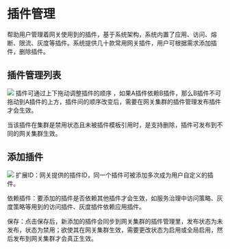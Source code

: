 # 插件管理

帮助用户管理着网关使用到的插件，基于系统架构，系统内置了应用、访问、熔断、限流、灰度等插件。系统提供几十款常用网关插件，用户可根据需求添加插件，删除插件。

## 插件管理列表

![](http://data.eolinker.com/course/8xrhHWQf3ff9e6efbf57c9e4f29619ff48dfaa12853d405.png)
插件可通过上下拖动调整插件的顺序 ，如果A插件依赖B插件，那么B插件不可拖动到A插件的上方，插件间的顺序改变后，需要在网关集群的插件管理发布插件才会生效。

当该插件在集群是禁用状态且未被插件模板引用时，是支持删除，插件可发布到不同的网关集群生效。

## 添加插件

![](http://data.eolinker.com/course/mu4LiNS52ef51294b0f0cf39e1a5e845f4399ba3314938a.png)
扩展ID：网关提供的插件ID，同一个插件可被添加多次成为用户自定义的插件。

依赖插件：要添加的插件是否依赖其他插件才会生效，如服务治理中访问策略、灰度策略等用到的访问插件、灰度插件依赖应用插件。

保存：点击保存后，新添加的插件会同步到网关集群的插件管理里，发布状态为未发布，状态为禁用；欲使其在网关集群生效，需要更改状态为启用或全局启用，然后发布到网关集群才会真正生效。